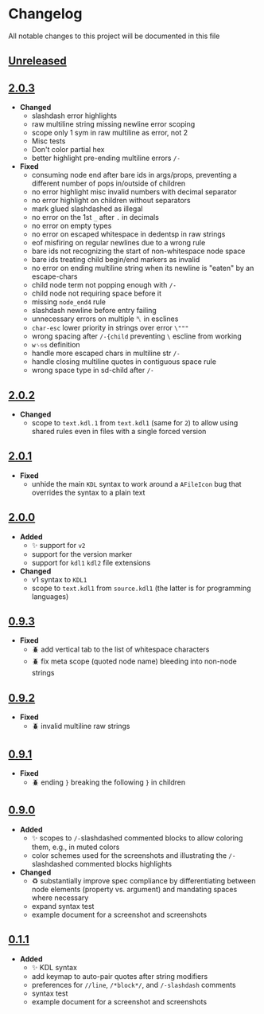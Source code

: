 # Changelog
All notable changes to this project will be documented in this file

[unreleased]: https://github.com/eugenesvk/sublime-kdl/compare/2.0.3...HEAD
## [Unreleased]
<!-- - __Added__ -->
  <!-- + :sparkles:  -->
  <!-- new features -->
<!-- - __Changed__ -->
  <!-- +   -->
  <!-- changes in existing functionality -->
<!-- - __Fixed__ -->
  <!-- + :beetle:  -->
  <!-- bug fixes -->
<!-- - __Deprecated__ -->
  <!-- + :poop:  -->
  <!-- soon-to-be removed features -->
<!-- - __Removed__ -->
  <!-- + :wastebasket:  -->
  <!-- now removed features -->
<!-- - __Security__ -->
  <!-- + :lock:  -->
  <!-- vulnerabilities -->

[2.0.3]: https://github.com/eugenesvk/sublime-kdl/releases/tag/2.0.3
## [2.0.3]
- __Changed__
  + slashdash error highlights
  + raw multiline string missing newline error scoping
  + scope only 1 sym in raw multiline as error, not 2
  + Misc tests
  + Don't color partial hex
  + better highlight pre-ending multiline errors `/-`
- __Fixed__
  + consuming node end after bare ids in args/props, preventing a different number of pops in/outside of children
  + no error highlight misc invalid numbers with decimal separator
  + no error highlight on children without separators
  + mark glued slashdashed as illegal
  + no error on the 1st `_` after `.` in decimals
  + no error on empty types
  + no error on escaped whitespace in dedentsp in raw strings
  + eof misfiring on regular newlines due to a wrong rule
  + bare ids not recognizing the start of non-whitespace node space
  + bare ids treating child begin/end markers as invalid
  + no error on ending multiline string when its newline is "eaten" by an escape-chars
  + child node term not popping enough with `/-`
  + child node not requiring space before it
  + missing `node_end4` rule
  + slashdash newline before entry failing
  + unnecessary errors on multiple ␤ in esclines
  + `char-esc` lower priority in strings over error `\"""`
  + wrong spacing after `/-{child` preventing `\` escline from working
  + `w␠⎋s` definition
  + handle more escaped chars in multiline str `/-`
  + handle closing multiline quotes in contiguous space rule
  + wrong space type in sd-child after `/-`

[2.0.2]: https://github.com/eugenesvk/sublime-kdl/releases/tag/2.0.2
## [2.0.2]
- __Changed__
  + scope to `text.kdl.1` from `text.kdl1` (same for `2`) to allow using shared rules even in files with a single forced version

[2.0.1]: https://github.com/eugenesvk/sublime-kdl/releases/tag/2.0.1
## [2.0.1]
- __Fixed__
  + unhide the main `KDL` syntax to work around a `AFileIcon` bug that overrides the syntax to a plain text

[2.0.0]: https://github.com/eugenesvk/sublime-kdl/releases/tag/2.0.0
## [2.0.0]
- __Added__
  + ✨ support for `v2`
  + support for the version marker
  + support for `kdl1` `kdl2` file extensions
- __Changed__
  + v1 syntax to `KDL1`
  + scope to `text.kdl1` from `source.kdl1` (the latter is for programming languages)

[0.9.3]: https://github.com/eugenesvk/sublime-kdl/releases/tag/0.9.3
## [0.9.3]
- __Fixed__
  + :beetle: add vertical tab to the list of whitespace characters
  + :beetle: fix meta scope (quoted node name) bleeding into non-node strings

[0.9.2]: https://github.com/eugenesvk/sublime-kdl/releases/tag/0.9.2
## [0.9.2]
- __Fixed__
  + :beetle: invalid multiline raw strings

[0.9.1]: https://github.com/eugenesvk/sublime-kdl/releases/tag/0.9.1
## [0.9.1]
- __Fixed__
  + :beetle: ending `}` breaking the following `}` in children

[0.9.0]: https://github.com/eugenesvk/sublime-kdl/releases/tag/0.9.0
## [0.9.0]
- __Added__
  + :sparkles: scopes to `/-`slashdashed commented blocks to allow coloring them, e.g., in muted colors
  + color schemes used for the screenshots and illustrating the `/-`slashdashed commented blocks highlights
- __Changed__
  + :recycle: substantially improve spec compliance by differentiating between node elements (property vs. argument) and mandating spaces where necessary
  + expand syntax test
  + example document for a screenshot and screenshots

[0.1.1]: https://github.com/eugenesvk/sublime-kdl/releases/tag/0.1.1
## [0.1.1]
- __Added__
  + :sparkles: KDL syntax
  + add keymap to auto-pair quotes after string modifiers
  + preferences for `//line`, `/*block*/`, and `/-slashdash` comments
  + syntax test
  + example document for a screenshot and screenshots
